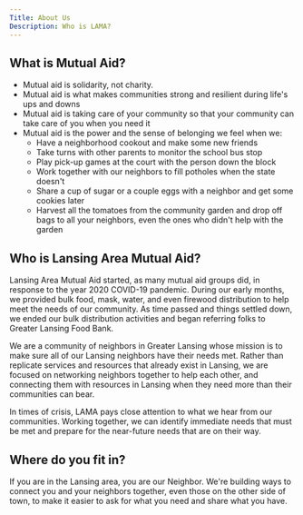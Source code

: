 ```yaml
---
Title: About Us
Description: Who is LAMA?
---
```


## What is Mutual Aid?
 * Mutual aid is solidarity, not charity.
 * Mutual aid is what makes communities strong and resilient during life's ups and downs 
 * Mutual aid is taking care of your community so that your community can take care of you when you need it
 * Mutual aid is the power and the sense of belonging we feel when we:
    * Have a neighborhood cookout and make some new friends
    * Take turns with other parents to monitor the school bus stop
    * Play pick-up games at the court with the person down the block
    * Work together with our neighbors to fill potholes when the state doesn't
    * Share a cup of sugar or a couple eggs with a neighbor and get some cookies later
    * Harvest all the tomatoes from the community garden and drop off bags to all your neighbors, even the ones who didn't help with the garden

## Who is Lansing Area Mutual Aid?
Lansing Area Mutual Aid started, as many mutual aid groups did, in response to the year 2020 COVID-19 pandemic.  During our early months, we provided bulk food, mask, water, and even firewood distribution to help meet the needs of our community.  As time passed and things settled down, we ended our bulk distribution activities and began referring folks to Greater Lansing Food Bank.

We are a community of neighbors in Greater Lansing whose mission is to make sure all of our Lansing neighbors have their needs met.  Rather than replicate services and resources that already exist in Lansing, we are focused on networking neighbors together to help each other, and connecting them with resources in Lansing when they need more than their communities can bear.  

In times of crisis, LAMA pays close attention to what we hear from our communities.  Working together, we can identify immediate needs that must be met and prepare for the near-future needs that are on their way.

## Where do you fit in?
If you are in the Lansing area, you are our Neighbor.  We're building ways to connect you and your neighbors together, even those on the other side of town, to make it easier to ask for what you need and share what you have.
